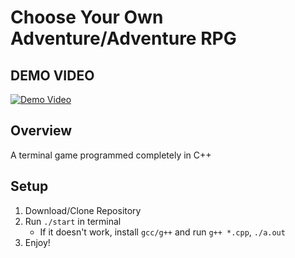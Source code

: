 # Choose Your Own Adventure/Adventure RPG
## DEMO VIDEO

[![Demo Video](https://img.youtube.com/vi/TbPRxxqF2eU/0.jpg)](https://youtu.be/TbPRxxqF2eU)

## Overview
A terminal game programmed completely in C++

## Setup

1. Download/Clone Repository
2. Run `./start` in terminal
	- If it doesn't work, install `gcc/g++` and run `g++ *.cpp`, `./a.out`
3. Enjoy!
